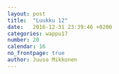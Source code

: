 ```yaml
---
layout: post
title:  "Luukku 12"
date:   2016-12-31 23:39:46 +0200
categories: wappu17
number: 20
calendar: 16
no_frontpage: true
author: Juuso Mikkonen
---
```

